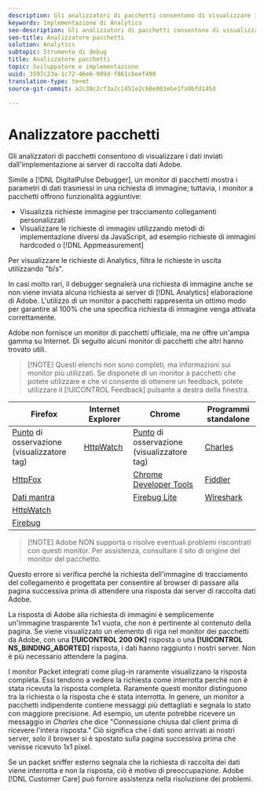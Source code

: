 ```yaml
---
description: Gli analizzatori di pacchetti consentono di visualizzare i dati inviati dall'implementazione ai server di raccolta dati Adobe.
keywords: Implementazione di Analytics
seo-description: Gli analizzatori di pacchetti consentono di visualizzare i dati inviati dall'implementazione ai server di raccolta dati Adobe.
seo-title: Analizzatore pacchetti
solution: Analytics
subtopic: Strumento di debug
title: Analizzatore pacchetti
topic: Sviluppatore e implementazione
uuid: 3597c23a-1c72-46e6-909d-f861cbeef490
translation-type: tm+mt
source-git-commit: a2c38c2cf3a2c1451e2c60e003ebe1fa9bfd145d

---
```



# Analizzatore pacchetti

Gli analizzatori di pacchetti consentono di visualizzare i dati inviati dall'implementazione ai server di raccolta dati Adobe.

Simile a [!DNL DigitalPulse Debugger], un monitor di pacchetti mostra i parametri di dati trasmessi in una richiesta di immagine; tuttavia, i monitor a pacchetti offrono funzionalità aggiuntive:

* Visualizza richieste immagine per tracciamento collegamenti personalizzati
* Visualizzare le richieste di immagini utilizzando metodi di implementazione diversi da JavaScript, ad esempio richieste di immagini hardcoded o [!DNL Appmeasurement]

Per visualizzare le richieste di Analytics, filtra le richieste in uscita utilizzando "b/s".

In casi molto rari, il debugger segnalerà una richiesta di immagine anche se non viene inviata alcuna richiesta ai server di [!DNL Analytics] elaborazione di Adobe. L'utilizzo di un monitor a pacchetti rappresenta un ottimo modo per garantire al 100% che una specifica richiesta di immagine venga attivata correttamente.

Adobe non fornisce un monitor di pacchetti ufficiale, ma ne offre un'ampia gamma su Internet. Di seguito alcuni monitor di pacchetti che altri hanno trovato utili.

> [!NOTE] Questi elenchi non sono completi, ma informazioni sui monitor più utilizzati. Se disponete di un monitor a pacchetti che potete utilizzare e che vi consente di ottenere un feedback, potete utilizzare il [!UICONTROL Feedback] pulsante a destra della finestra.

| Firefox | Internet Explorer | Chrome | Programmi standalone |
|---|---|---|---|
| [Punto](https://www.observepoint.com/product#plugin) di osservazione (visualizzatore tag) | [HttpWatch](https://www.httpwatch.com/) | [Punto](https://www.observepoint.com/product#plugin) di osservazione (visualizzatore tag) | [Charles](https://www.charlesproxy.com/) |
| [HttpFox](https://addons.mozilla.org/en-US/firefox/addon/httpfox/) |  | [Chrome Developer Tools](https://code.google.com/chrome/devtools/docs/overview.html) | [Fiddler](https://www.fiddler2.com/fiddler2/) |
| [Dati mantra](https://addons.mozilla.org/en-us/firefox/addon/tamper-data/) |  | [Firebug Lite](https://chrome.google.com/webstore/detail/bmagokdooijbeehmkpknfglimnifench) | [Wireshark](https://www.wireshark.org/) |
| [HttpWatch](https://www.httpwatch.com/) |  |  |  |
| [Firebug](https://getfirebug.com/) |  |  |  |

> [!NOTE] Adobe NON supporta o risolve eventuali problemi riscontrati con questi monitor. Per assistenza, consultare il sito di origine del monitor del pacchetto.

<!-- 

debugger_ns_binding.xml

 -->

Questo errore si verifica perché la richiesta dell'immagine di tracciamento del collegamento è progettata per consentire al browser di passare alla pagina successiva prima di attendere una risposta dai server di raccolta dati Adobe.

La risposta di Adobe alla richiesta di immagini è semplicemente un'immagine trasparente 1x1 vuota, che non è pertinente al contenuto della pagina. Se viene visualizzato un elemento di riga nel monitor dei pacchetti da Adobe, con una **[!UICONTROL 200 OK]** risposta o una **[!UICONTROL NS_BINDING_ABORTED]** risposta, i dati hanno raggiunto i nostri server. Non è più necessario attendere la pagina.

I monitor Packet integrati come plug-in raramente visualizzano la risposta completa. Essi tendono a vedere la richiesta come interrotta perché non è stata ricevuta la risposta completa. Raramente questi monitor distinguono tra la richiesta o la risposta che è stata interrotta. In genere, un monitor a pacchetti indipendente contiene messaggi più dettagliati e segnala lo stato con maggiore precisione. Ad esempio, un utente potrebbe ricevere un messaggio in *Charles* che dice "Connessione chiusa dal client prima di ricevere l'intera risposta." Ciò significa che i dati sono arrivati ai nostri server, solo il browser si è spostato sulla pagina successiva prima che venisse ricevuto 1x1 pixel.

Se un packet sniffer esterno segnala che la richiesta di raccolta dei dati viene interrotta e non la risposta, ciò è motivo di preoccupazione. Adobe [!DNL Customer Care] può fornire assistenza nella risoluzione dei problemi.
